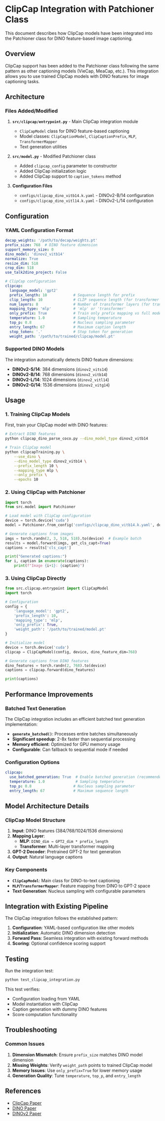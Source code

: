 # ClipCap Integration with Patchioner Class

This document describes how ClipCap models have been integrated into the Patchioner class for DINO feature-based image captioning.

## Overview

ClipCap support has been added to the Patchioner class following the same pattern as other captioning models (VieCap, MeaCap, etc.). This integration allows you to use trained ClipCap models with DINO features for image captioning tasks.

## Architecture

### Files Added/Modified

1. **`src/clipcap/entrypoint.py`** - Main ClipCap integration module
   - `ClipCapModel` class for DINO feature-based captioning
   - Model classes: `ClipCaptionModel`, `ClipCaptionPrefix`, `MLP`, `TransformerMapper`
   - Text generation utilities

2. **`src/model.py`** - Modified Patchioner class
   - Added `clipcap_config` parameter to constructor
   - Added ClipCap initialization logic
   - Added ClipCap support to `caption_tokens` method

3. **Configuration Files**
   - `configs/clipcap_dino_vitb14.k.yaml` - DINOv2-B/14 configuration
   - `configs/clipcap_dino_vitl14.k.yaml` - DINOv2-L/14 configuration

## Configuration

### YAML Configuration Format

```yaml
decap_weights: '/path/to/decap/weights.pt'
prefix_size: 768  # DINO feature dimension
support_memory_size: 0
dino_model: 'dinov2_vitb14'
normalize: True
resize_dim: 518
crop_dim: 518
use_talk2dino_project: False

# ClipCap configuration
clipcap:
  language_model: 'gpt2'
  prefix_length: 10            # Sequence length for prefix
  clip_length: 10              # CLIP sequence length (for transformer mapping)
  num_layers: 8                # Number of transformer layers (for transformer mapping)
  mapping_type: 'mlp'          # 'mlp' or 'transformer'
  only_prefix: True            # Train only prefix mapping vs full model
  temperature: 1.0             # Sampling temperature
  top_p: 0.8                   # Nucleus sampling parameter
  entry_length: 67             # Maximum caption length
  stop_token: '.'              # Stop token for generation
  weight_path: '/path/to/trained/clipcap/model.pt'
```

### Supported DINO Models

The integration automatically detects DINO feature dimensions:

- **DINOv2-S/14**: 384 dimensions (`dinov2_vits14`)
- **DINOv2-B/14**: 768 dimensions (`dinov2_vitb14`)
- **DINOv2-L/14**: 1024 dimensions (`dinov2_vitl14`)
- **DINOv2-G/14**: 1536 dimensions (`dinov2_vitg14`)

## Usage

### 1. Training ClipCap Models

First, train your ClipCap model with DINO features:

```bash
# Extract DINO features
python clipcap_dino_parse_coco.py --dino_model_type dinov2_vitb14

# Train ClipCap model
python clipcapTraining.py \
    --use_dino \
    --dino_model_type dinov2_vitb14 \
    --prefix_length 10 \
    --mapping_type mlp \
    --only_prefix \
    --epochs 10
```

### 2. Using ClipCap with Patchioner

```python
import torch
from src.model import Patchioner

# Load model with ClipCap configuration
device = torch.device('cuda')
model = Patchioner.from_config('configs/clipcap_dino_vitb14.k.yaml', device)

# Generate captions from images
imgs = torch.randn(2, 3, 518, 518).to(device)  # Example batch
results = model.forward(imgs, get_cls_capt=True)
captions = results['cls_capt']

print("Generated captions:")
for i, caption in enumerate(captions):
    print(f"Image {i+1}: {caption}")
```

### 3. Using ClipCap Directly

```python
from src.clipcap.entrypoint import ClipCapModel
import torch

# Configuration
config = {
    'language_model': 'gpt2',
    'prefix_length': 10,
    'mapping_type': 'mlp',
    'only_prefix': True,
    'weight_path': '/path/to/trained/model.pt'
}

# Initialize model
device = torch.device('cuda')
clipcap = ClipCapModel(config, device, dino_feature_dim=768)

# Generate captions from DINO features
dino_features = torch.randn(2, 768).to(device)
captions = clipcap.forward(dino_features)

print(captions)
```

## Performance Improvements

### Batched Text Generation

The ClipCap integration includes an efficient batched text generation implementation:

- **`generate_batched()`**: Processes entire batches simultaneously
- **Significant speedup**: 2-8x faster than sequential processing
- **Memory efficient**: Optimized for GPU memory usage
- **Configurable**: Can fallback to sequential mode if needed

### Configuration Options

```yaml
clipcap:
  use_batched_generation: True  # Enable batched generation (recommended)
  temperature: 1.0              # Sampling temperature
  top_p: 0.8                   # Nucleus sampling parameter
  entry_length: 67             # Maximum sequence length
```

## Model Architecture Details

### ClipCap Model Structure

1. **Input**: DINO features (384/768/1024/1536 dimensions)
2. **Mapping Layer**: 
   - **MLP**: `DINO_dim → GPT2_dim * prefix_length`
   - **Transformer**: Multi-layer transformer mapping
3. **GPT-2 Decoder**: Pretrained GPT-2 for text generation
4. **Output**: Natural language captions

### Key Components

- **`ClipCapModel`**: Main class for DINO-to-text captioning
- **`MLP`/`TransformerMapper`**: Feature mapping from DINO to GPT-2 space
- **Text Generation**: Nucleus sampling with configurable parameters

## Integration with Existing Pipeline

The ClipCap integration follows the established pattern:

1. **Configuration**: YAML-based configuration like other models
2. **Initialization**: Automatic DINO dimension detection
3. **Forward Pass**: Seamless integration with existing forward methods
4. **Scoring**: Optional confidence scoring support

## Testing

Run the integration test:

```bash
python test_clipcap_integration.py
```

This test verifies:
- Configuration loading from YAML
- Model instantiation with ClipCap
- Caption generation with dummy DINO features
- Score computation functionality


## Troubleshooting

### Common Issues

1. **Dimension Mismatch**: Ensure `prefix_size` matches DINO model dimension
2. **Missing Weights**: Verify `weight_path` points to trained ClipCap model
3. **Memory Issues**: Use `only_prefix=True` for lower memory usage
4. **Generation Quality**: Tune `temperature`, `top_p`, and `entry_length`

## References

- [ClipCap Paper](https://arxiv.org/abs/2111.09734)
- [DINO Paper](https://arxiv.org/abs/2104.14294)
- [DINOv2 Paper](https://arxiv.org/abs/2304.07193)